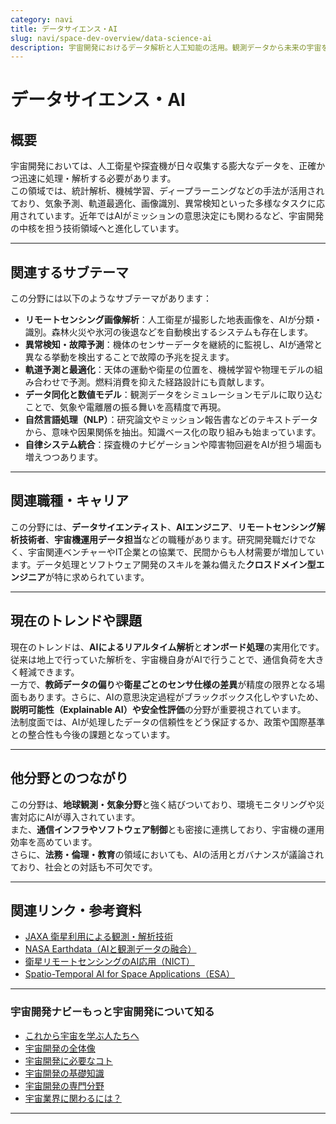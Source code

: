 ```yaml
---
category: navi
title: データサイエンス・AI
slug: navi/space-dev-overview/data-science-ai
description: 宇宙開発におけるデータ解析と人工知能の活用。観測データから未来の宇宙を読み解く。
---
```


# データサイエンス・AI

## 概要  

宇宙開発においては、人工衛星や探査機が日々収集する膨大なデータを、正確かつ迅速に処理・解析する必要があります。  
この領域では、統計解析、機械学習、ディープラーニングなどの手法が活用されており、気象予測、軌道最適化、画像識別、異常検知といった多様なタスクに応用されています。近年ではAIがミッションの意思決定にも関わるなど、宇宙開発の中核を担う技術領域へと進化しています。

---

## 関連するサブテーマ  

この分野には以下のようなサブテーマがあります：

- **リモートセンシング画像解析**：人工衛星が撮影した地表画像を、AIが分類・識別。森林火災や氷河の後退などを自動検出するシステムも存在します。
- **異常検知・故障予測**：機体のセンサーデータを継続的に監視し、AIが通常と異なる挙動を検出することで故障の予兆を捉えます。
- **軌道予測と最適化**：天体の運動や衛星の位置を、機械学習や物理モデルの組み合わせで予測。燃料消費を抑えた経路設計にも貢献します。
- **データ同化と数値モデル**：観測データをシミュレーションモデルに取り込むことで、気象や電離層の振る舞いを高精度で再現。
- **自然言語処理（NLP）**：研究論文やミッション報告書などのテキストデータから、意味や因果関係を抽出。知識ベース化の取り組みも始まっています。
- **自律システム統合**：探査機のナビゲーションや障害物回避をAIが担う場面も増えつつあります。

---

## 関連職種・キャリア  

この分野には、**データサイエンティスト**、**AIエンジニア**、**リモートセンシング解析技術者**、**宇宙機運用データ担当**などの職種があります。研究開発職だけでなく、宇宙関連ベンチャーやIT企業との協業で、民間からも人材需要が増加しています。データ処理とソフトウェア開発のスキルを兼ね備えた**クロスドメイン型エンジニア**が特に求められています。

---

## 現在のトレンドや課題  

現在のトレンドは、**AIによるリアルタイム解析**と**オンボード処理**の実用化です。従来は地上で行っていた解析を、宇宙機自身がAIで行うことで、通信負荷を大きく軽減できます。  
一方で、**教師データの偏り**や**衛星ごとのセンサ仕様の差異**が精度の限界となる場面もあります。さらに、AIの意思決定過程がブラックボックス化しやすいため、**説明可能性（Explainable AI）**や**安全性評価**の分野が重要視されています。  
法制度面では、AIが処理したデータの信頼性をどう保証するか、政策や国際基準との整合性も今後の課題となっています。

---

## 他分野とのつながり  

この分野は、**地球観測・気象分野**と強く結びついており、環境モニタリングや災害対応にAIが導入されています。  
また、**通信インフラやソフトウェア制御**とも密接に連携しており、宇宙機の運用効率を高めています。  
さらに、**法務・倫理・教育**の領域においても、AIの活用とガバナンスが議論されており、社会との対話も不可欠です。

---

## 関連リンク・参考資料  

- [JAXA 衛星利用による観測・解析技術](https://www.eorc.jaxa.jp/)
- [NASA Earthdata（AIと観測データの融合）](https://earthdata.nasa.gov/)
- [衛星リモートセンシングのAI応用（NICT）](https://www.nict.go.jp/press/2022/05/10-1.html)
- [Spatio-Temporal AI for Space Applications（ESA）](https://www.esa.int/)

---

### 宇宙開発ナビーもっと宇宙開発について知る
- [これから宇宙を学ぶ人たちへ](navi/intro-to-space-dev)
- [宇宙開発の全体像](navi/space-dev-overview)
- [宇宙開発に必要なコト](navi/what-is-needed)
- [宇宙開発の基礎知識](navi/basic-knowledge)
- [宇宙開発の専門分野](navi/region-of-expertise)
- [宇宙業界に関わるには？](navi/how-to-commit)

---